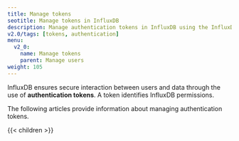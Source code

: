 ```yaml
---
title: Manage tokens
seotitle: Manage tokens in InfluxDB
description: Manage authentication tokens in InfluxDB using the InfluxDB UI or the influx CLI.
v2.0/tags: [tokens, authentication]
menu:
  v2_0:
    name: Manage tokens
    parent: Manage users
weight: 105
---
```


InfluxDB ensures secure interaction between users and data through the use of **authentication tokens**.
A token identifies InfluxDB permissions.

The following articles provide information about managing authentication tokens.

{{< children >}}
